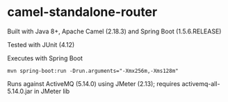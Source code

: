 camel-standalone-router
=======================

Built with Java 8+, Apache Camel (2.18.3) and Spring Boot (1.5.6.RELEASE)

Tested with JUnit (4.12)

Executes with Spring Boot

`mvn spring-boot:run -Drun.arguments="-Xmx256m,-Xms128m"`

Runs against ActiveMQ (5.14.0) using JMeter (2.13); requires activemq-all-5.14.0.jar in JMeter lib
